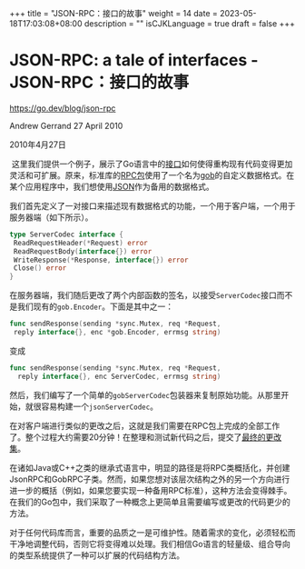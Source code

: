 +++
title = "JSON-RPC：接口的故事"
weight = 14
date = 2023-05-18T17:03:08+08:00
description = ""
isCJKLanguage = true
draft = false
+++

# JSON-RPC: a tale of interfaces - JSON-RPC：接口的故事

https://go.dev/blog/json-rpc

Andrew Gerrand
27 April 2010

2010年4月27日	

​	这里我们提供一个例子，展示了Go语言中的[接口](https://go.dev/doc/effective_go.html#interfaces_and_types)如何使得重构现有代码变得更加灵活和可扩展。原来，标准库的[RPC包](https://go.dev/pkg/net/rpc/)使用了一个名为[gob](https://go.dev/pkg/encoding/gob/)的自定义数据格式。在某个应用程序中，我们想使用[JSON](https://go.dev/pkg/encoding/json/)作为备用的数据格式。

​	我们首先定义了一对接口来描述现有数据格式的功能，一个用于客户端，一个用于服务器端（如下所示）。

```go linenums="1"
type ServerCodec interface {
 ReadRequestHeader(*Request) error
 ReadRequestBody(interface{}) error
 WriteResponse(*Response, interface{}) error
 Close() error
}
```

​	在服务器端，我们随后更改了两个内部函数的签名，以接受`ServerCodec`接口而不是我们现有的`gob.Encoder`。下面是其中之一：

```go linenums="1"
func sendResponse(sending *sync.Mutex, req *Request,
 reply interface{}, enc *gob.Encoder, errmsg string)
```

变成

```go linenums="1"
func sendResponse(sending *sync.Mutex, req *Request,
  reply interface{}, enc ServerCodec, errmsg string)
```

​	然后，我们编写了一个简单的`gobServerCodec`包装器来复制原始功能。从那里开始，就很容易构建一个`jsonServerCodec`。

​	在对客户端进行类似的更改之后，这就是我们需要在RPC包上完成的全部工作了。整个过程大约需要20分钟！在整理和测试新代码之后，提交了[最终的更改集](https://github.com/golang/go/commit/dcff89057bc0e0d7cb14cf414f2df6f5fb1a41ec)。

​	在诸如Java或C++之类的继承式语言中，明显的路径是将RPC类概括化，并创建JsonRPC和GobRPC子类。然而，如果您想对该层次结构之外的另一个方向进行进一步的概括（例如，如果您要实现一种备用RPC标准），这种方法会变得棘手。在我们的Go包中，我们采取了一种概念上更简单且需要编写或更改的代码更少的方法。

​	对于任何代码库而言，重要的品质之一是可维护性。随着需求的变化，必须轻松而干净地调整代码，否则它将变得难以处理。我们相信Go语言的轻量级、组合导向的类型系统提供了一种可以扩展的代码结构方法。
